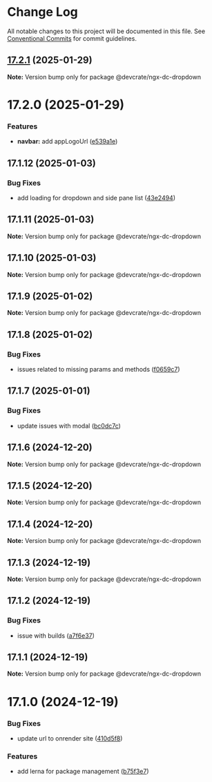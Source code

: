# Change Log

All notable changes to this project will be documented in this file.
See [Conventional Commits](https://conventionalcommits.org) for commit guidelines.

## [17.2.1](https://github.com/danda-panda-bytes/devcrate/compare/@devcrate/ngx-dc-dropdown@17.2.0...@devcrate/ngx-dc-dropdown@17.2.1) (2025-01-29)

**Note:** Version bump only for package @devcrate/ngx-dc-dropdown





# 17.2.0 (2025-01-29)


### Features

* **navbar:** add appLogoUrl ([e539a1e](https://github.com/danda-panda-bytes/devcrate/commit/e539a1e1a244025abeea21a1690f623fae69f888))





## 17.1.12 (2025-01-03)


### Bug Fixes

* add loading for dropdown and side pane list ([43e2494](https://github.com/danda-panda-bytes/devcrate/commit/43e249459089f49291c52ca64481b8f37d1aee74))





## 17.1.11 (2025-01-03)

**Note:** Version bump only for package @devcrate/ngx-dc-dropdown





## 17.1.10 (2025-01-03)

**Note:** Version bump only for package @devcrate/ngx-dc-dropdown





## 17.1.9 (2025-01-02)

**Note:** Version bump only for package @devcrate/ngx-dc-dropdown





## 17.1.8 (2025-01-02)


### Bug Fixes

* issues related to missing params and methods ([f0659c7](https://github.com/danda-panda-bytes/devcrate/commit/f0659c732241d4f252e1552ebab5bfa3a219be2e))





## 17.1.7 (2025-01-01)


### Bug Fixes

* update issues with modal ([bc0dc7c](https://github.com/danda-panda-bytes/devcrate/commit/bc0dc7c1aee8015e8798966c88e790ddc0525c24))





## 17.1.6 (2024-12-20)

**Note:** Version bump only for package @devcrate/ngx-dc-dropdown





## 17.1.5 (2024-12-20)

**Note:** Version bump only for package @devcrate/ngx-dc-dropdown





## 17.1.4 (2024-12-20)

**Note:** Version bump only for package @devcrate/ngx-dc-dropdown





## 17.1.3 (2024-12-19)

**Note:** Version bump only for package @devcrate/ngx-dc-dropdown





## 17.1.2 (2024-12-19)


### Bug Fixes

* issue with builds ([a7f6e37](https://github.com/danda-panda-bytes/devcrate/commit/a7f6e377117525945a8ef70dcc209b07eb8517d5))





## 17.1.1 (2024-12-19)

**Note:** Version bump only for package @devcrate/ngx-dc-dropdown





# 17.1.0 (2024-12-19)


### Bug Fixes

* update url to onrender site ([410d5f8](https://github.com/danda-panda-bytes/devcrate/commit/410d5f83dfb7bfe5cab62ff3a84f499d599ca9cd))


### Features

* add lerna for package management ([b75f3e7](https://github.com/danda-panda-bytes/devcrate/commit/b75f3e7a414d7e7b02df9de17529212ae14f9169))
